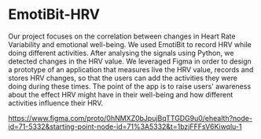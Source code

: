 # EmotiBit-HRV

Our project focuses on the correlation between changes in Heart Rate Variability and emotional well-being. We used EmotiBit to record HRV while doing different activities. After analysing the signals using Python, we detected changes in the HRV value. We leveraged Figma in order to design a prototype of an application that measures live the HRV value, records and stores HRV changes, so that the users can add the activities they were doing during these times. The point of the app is to raise users' awareness about the effect HRV might have in their well-being and how different activities influence their HRV.

https://www.figma.com/proto/0hNMXZ0bJpujBqTTGDG9u0/ehealth?node-id=71-5332&starting-point-node-id=71%3A5332&t=1bzjFFFsV6Kiwqlu-1




